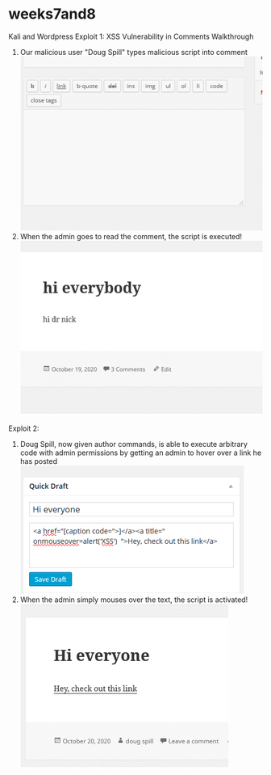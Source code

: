 # weeks7and8
Kali and Wordpress
Exploit 1: XSS Vulnerability in Comments
Walkthrough
1. Our malicious user "Doug Spill" types malicious script into comment
![Gif 1](https://raw.githubusercontent.com/SBourke87/weeks7and8/main/hacking.gif?token=AQVOP2ZDZDG2JIFZQ7RN5HS7R5VXA)
2. When the admin goes to read the comment, the script is executed!
![Gif 2](https://raw.githubusercontent.com/SBourke87/weeks7and8/main/Hacked!.gif?token=AQVOP2ZEFX5JMJF34BSXBSS7R5VZQ)

Exploit 2:
1. Doug Spill, now given author commands, is able to execute arbitrary code with admin permissions by getting an admin to hover over a link he has posted
![Img 1](https://raw.githubusercontent.com/SBourke87/weeks7and8/main/author.png?token=AQVOP23IIC7LS2WMJBXQDMK7R5VNY)
2. When the admin simply mouses over the text, the script is activated!
![Gif 3](https://raw.githubusercontent.com/SBourke87/weeks7and8/main/xssalert.gif?token=AQVOP27PET2ZG5NWVSS3V6S7R5VRG)
